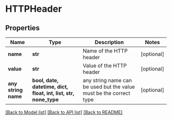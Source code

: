 # HTTPHeader


## Properties
Name | Type | Description | Notes
------------ | ------------- | ------------- | -------------
**name** | **str** | Name of the HTTP header | [optional] 
**value** | **str** | Value of the HTTP header | [optional] 
**any string name** | **bool, date, datetime, dict, float, int, list, str, none_type** | any string name can be used but the value must be the correct type | [optional]

[[Back to Model list]](../README.md#documentation-for-models) [[Back to API list]](../README.md#documentation-for-api-endpoints) [[Back to README]](../README.md)


